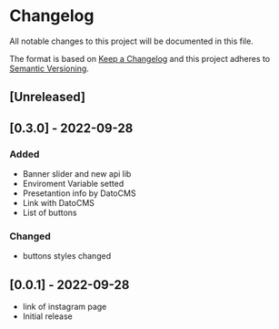 # Changelog

All notable changes to this project will be documented in this file.

The format is based on [Keep a Changelog](http://keepachangelog.com/en/1.0.0/)
and this project adheres to [Semantic Versioning](http://semver.org/spec/v2.0.0.html).

## [Unreleased]

## [0.3.0] - 2022-09-28
### Added
- Banner slider and new api lib
- Enviroment Variable setted
- Presetantion info by DatoCMS
- Link with DatoCMS
- List of buttons

### Changed
- buttons styles changed

## [0.0.1] - 2022-09-28

- link of instagram page
- Initial release
